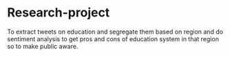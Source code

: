 # Research-project
To extract tweets on education and segregate them based on region and do sentiment analysis to get pros and cons of education system in that region so to make public aware.

